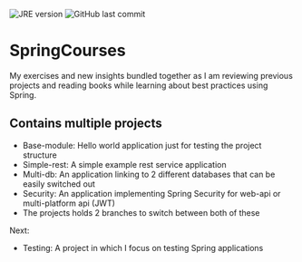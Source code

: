 ![JRE version](https://img.shields.io/badge/jre-11-blue)
![GitHub last commit](https://img.shields.io/github/last-commit/H3AR7B3A7/SpringCourses)

# SpringCourses
My exercises and new insights bundled together as I am reviewing previous projects and reading books while learning about best practices using Spring.

## Contains multiple projects

- Base-module: Hello world application just for testing the project structure
- Simple-rest: A simple example rest service application
- Multi-db: An application linking to 2 different databases that can be easily switched out
- Security: An application implementing Spring Security for web-api or multi-platform api (JWT)
 - The projects holds 2 branches to switch between both of these
 
Next:
- Testing: A project in which I focus on testing Spring applications


